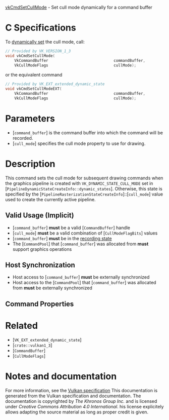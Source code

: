 [vkCmdSetCullMode](https://www.khronos.org/registry/vulkan/specs/1.3-extensions/man/html/vkCmdSetCullMode.html) - Set cull mode dynamically for a command buffer

# C Specifications
To [dynamically set](https://www.khronos.org/registry/vulkan/specs/1.3-extensions/html/vkspec.html#pipelines-dynamic-state) the cull mode, call:
```c
// Provided by VK_VERSION_1_3
void vkCmdSetCullMode(
    VkCommandBuffer                             commandBuffer,
    VkCullModeFlags                             cullMode);
```
or the equivalent command
```c
// Provided by VK_EXT_extended_dynamic_state
void vkCmdSetCullModeEXT(
    VkCommandBuffer                             commandBuffer,
    VkCullModeFlags                             cullMode);
```

# Parameters
- [`command_buffer`] is the command buffer into which the command will be recorded.
- [`cull_mode`] specifies the cull mode property to use for drawing.

# Description
This command sets the cull mode for subsequent drawing commands when the
graphics pipeline is created with `VK_DYNAMIC_STATE_CULL_MODE` set in
[`PipelineDynamicStateCreateInfo::dynamic_states`].
Otherwise, this state is specified by the
[`PipelineRasterizationStateCreateInfo`]::[`cull_mode`] value used to
create the currently active pipeline.
## Valid Usage (Implicit)
-  [`command_buffer`] **must**  be a valid [`CommandBuffer`] handle
-  [`cull_mode`] **must**  be a valid combination of [`CullModeFlagBits`] values
-  [`command_buffer`] **must**  be in the [recording state]()
-    The [`CommandPool`] that [`command_buffer`] was allocated from  **must**  support graphics operations

## Host Synchronization
- Host access to [`command_buffer`] **must**  be externally synchronized
- Host access to the [`CommandPool`] that [`command_buffer`] was allocated from  **must**  be externally synchronized

## Command Properties

# Related
- [`VK_EXT_extended_dynamic_state`]
- [`crate::vulkan1_3`]
- [`CommandBuffer`]
- [`CullModeFlags`]

# Notes and documentation
For more information, see the [Vulkan specification](https://www.khronos.org/registry/vulkan/specs/1.3-extensions/html/vkspec.html)
This documentation is generated from the Vulkan specification and documentation.
The documentation is copyrighted by *The Khronos Group Inc.* and is licensed under *Creative Commons Attribution 4.0 International*.
his license explicitely allows adapting the source material as long as proper credit is given.
        